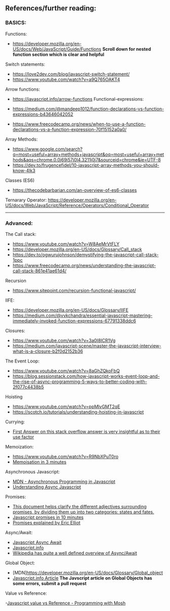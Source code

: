 ## References/further reading:

### BASICS:

Functions:

- https://developer.mozilla.org/en-US/docs/Web/JavaScript/Guide/Functions
  **Scroll down for nested function section which is clear and helpful**

Switch statements:

- https://love2dev.com/blog/javascript-switch-statement/
- https://www.youtube.com/watch?v=a9Q765OAKT4

Arrow functions:

- https://javascript.info/arrow-functions
  Functional-expressions:

- https://medium.com/@mandeep1012/function-declarations-vs-function-expressions-b43646042052
- https://www.freecodecamp.org/news/when-to-use-a-function-declarations-vs-a-function-expression-70f15152a0a0/

Array Methods:

- https://www.google.com/search?q=most+useful+array+methods+javascript&oq=most+useful+array+methods&aqs=chrome.0.0j69i57j0l4.3211j0j7&sourceid=chrome&ie=UTF-8
- https://dev.to/frugencefidel/10-javascript-array-methods-you-should-know-4lk3

Classes (ES6)

- https://thecodebarbarian.com/an-overview-of-es6-classes

Ternarary Operator:
https://developer.mozilla.org/en-US/docs/Web/JavaScript/Reference/Operators/Conditional_Operator

---

### Advanced:

The Call stack:

- https://www.youtube.com/watch?v=W8AeMrVtFLY
- https://developer.mozilla.org/en-US/docs/Glossary/Call_stack
- https://dev.to/ogwurujohnson/demystifying-the-javascript-call-stack-1ppc
- https://www.freecodecamp.org/news/understanding-the-javascript-call-stack-861e41ae61d4/

Recursion

- https://www.sitepoint.com/recursion-functional-javascript/

IIFE:

- https://developer.mozilla.org/en-US/docs/Glossary/IIFE
- https://medium.com/@vvkchandra/essential-javascript-mastering-immediately-invoked-function-expressions-67791338ddc6

Closures:

- https://www.youtube.com/watch?v=3a0I8ICR1Vg
- https://medium.com/javascript-scene/master-the-javascript-interview-what-is-a-closure-b2f0d2152b36

The Event Loop:

- https://www.youtube.com/watch?v=8aGhZQkoFbQ
- https://blog.sessionstack.com/how-javascript-works-event-loop-and-the-rise-of-async-programming-5-ways-to-better-coding-with-2f077c4438b5

Hoisting

- https://www.youtube.com/watch?v=ppMlvGMT2qE
- https://scotch.io/tutorials/understanding-hoisting-in-javascript

Currying:

- [First Answer on this stack overflow answer is very insightful as to their use factor](https://softwareengineering.stackexchange.com/questions/185585/what-is-the-advantage-of-currying)

Memoization:

- https://www.youtube.com/watch?v=R9NbXPuT0ro
- [Memoisation in 3 minutes](https://codeburst.io/understanding-memoization-in-3-minutes-2e58daf33a19)

Asynchronous Javascript:

- [MDN - Asynchronous Programming in Javascript](https://developer.mozilla.org/en-US/docs/Learn/JavaScript/Asynchronous)
- [Understanding Async Javascript](https://blog.bitsrc.io/understanding-asynchronous-javascript-the-event-loop-74cd408419ff)

Promises:

- [This document helps clarify the different adjectives surrounding promises, by dividing them up into two categories: states and fates.](https://github.com/domenic/promises-unwrapping/blob/master/docs/states-and-fates.md)
- [Javascript promises in 10 minutes](https://www.youtube.com/watch?v=DHvZLI7Db8E&t=368s)
- [Promises explained by Eric Elliot](https://medium.com/javascript-scene/master-the-javascript-interview-what-is-a-promise-27fc71e77261)

Async/Await:

- [Javascript Async Await](https://www.youtube.com/watch?v=V_Kr9OSfDeU&feature=youtu.be)
- [Javascript.info](https://javascript.info/async-await)
- [Wikipedia has quite a well defined overview of Async/Await](https://en.wikipedia.org/wiki/Async/await)

Global Object:

- [MDN]https://developer.mozilla.org/en-US/docs/Glossary/Global_object
- [Javascript.info Article](https://javascript.info/global-object)
  **The Javscript article on Global Objects has some errors, submit a pull request**

Value vs Reference:

-[Javascript value vs Reference - Programming with Mosh](https://www.youtube.com/watch?v=fD0t_DKREbE)
